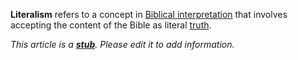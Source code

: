 **Literalism** refers to a concept in
[Biblical interpretation](Biblical_interpretation "Biblical interpretation")
that involves accepting the content of the Bible as literal
[truth](Truth "Truth").

*This article is a **[stub](http://www.theopedia.com/Category:Theopedia_stubs "Category:Theopedia stubs")**. Please edit it to add information.*


